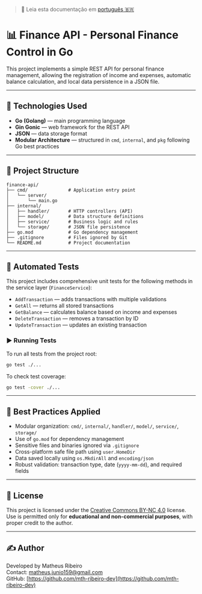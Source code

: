 
> 📘 Leia esta documentação em [português 🇧🇷](./README.pt-BR.md)


# 📊 Finance API - Personal Finance Control in Go

This project implements a simple REST API for personal finance management, allowing the registration of income and expenses, automatic balance calculation, and local data persistence in a JSON file.

---

## 🚀 Technologies Used

- **Go (Golang)** — main programming language
- **Gin Gonic** — web framework for the REST API
- **JSON** — data storage format
- **Modular Architecture** — structured in `cmd`, `internal`, and `pkg` following Go best practices

---

## 📂 Project Structure

```
finance-api/
├── cmd/               # Application entry point
│   └── server/
│       └── main.go
├── internal/
│   ├── handler/       # HTTP controllers (API)
│   ├── model/         # Data structure definitions
│   ├── service/       # Business logic and rules
│   └── storage/       # JSON file persistence
├── go.mod             # Go dependency management
├── .gitignore         # Files ignored by Git
└── README.md          # Project documentation
```

---

## 🧪 Automated Tests

This project includes comprehensive unit tests for the following methods in the service layer (`FinanceService`):

- `AddTransaction` — adds transactions with multiple validations
- `GetAll` — returns all stored transactions
- `GetBalance` — calculates balance based on income and expenses
- `DeleteTransaction` — removes a transaction by ID
- `UpdateTransaction` — updates an existing transaction

### ▶️ Running Tests

To run all tests from the project root:

```bash
go test ./...
```

To check test coverage:

```bash
go test -cover ./...
```

---

## 🧱 Best Practices Applied

- Modular organization: `cmd/`, `internal/`, `handler/`, `model/`, `service/`, `storage/`
- Use of `go.mod` for dependency management
- Sensitive files and binaries ignored via `.gitignore`
- Cross-platform safe file path using `user.HomeDir`
- Data saved locally using `os.MkdirAll` and `encoding/json`
- Robust validation: transaction type, date (`yyyy-mm-dd`), and required fields

---

## 📄 License

This project is licensed under the [Creative Commons BY-NC 4.0](https://creativecommons.org/licenses/by-nc/4.0/) license.  
Use is permitted only for **educational and non-commercial purposes**, with proper credit to the author.

---

## ✍️ Author

Developed by Matheus Ribeiro  
Contact: matheus.junio159@gmail.com  
GitHub: [https://github.com/mth-ribeiro-dev](https://github.com/mth-ribeiro-dev)